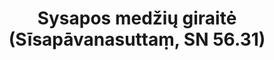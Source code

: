 ---
layout: page
title: 'Sysapos medžių giraitė (Sīsapāvanasuttaṃ, SN 56.31)'
category: susijusios suttos
index: 
    - Taurinančios tiesos
sortIndex: 56031
tags: 
    - Taurinančios tiesos
suttacentral: sn56.31
---